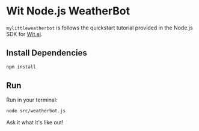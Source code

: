 # Wit Node.js WeatherBot

`mylittleweatherbot` is follows the quickstart tutorial provided in the Node.js SDK for [Wit.ai](https://wit.ai).

## Install Dependencies

```bash
npm install
```

## Run

Run in your terminal:

```bash
node src/weatherbot.js
```

Ask it what it's like out!
